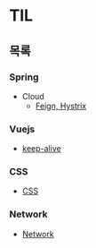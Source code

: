 # TIL

## 목록

### Spring

* Cloud
  * [Feign, Hystrix](https://github.com/deepweller/dev-log/blob/master/TIL/spring/cloud/feign-hystrix.md)

### Vuejs

* [keep-alive](https://github.com/deepweller/dev-log/blob/master/TIL/vuejs/keep-alive.md)

### CSS

* [CSS](https://github.com/deepweller/dev-log/blob/master/TIL/css)

### Network

* [Network](https://github.com/deepweller/dev-log/blob/master/TIL/network)